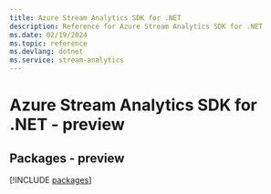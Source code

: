 ```yaml
---
title: Azure Stream Analytics SDK for .NET
description: Reference for Azure Stream Analytics SDK for .NET
ms.date: 02/19/2024
ms.topic: reference
ms.devlang: dotnet
ms.service: stream-analytics
---
```

# Azure Stream Analytics SDK for .NET - preview
## Packages - preview
[!INCLUDE [packages](stream-analytics-index.md)]
